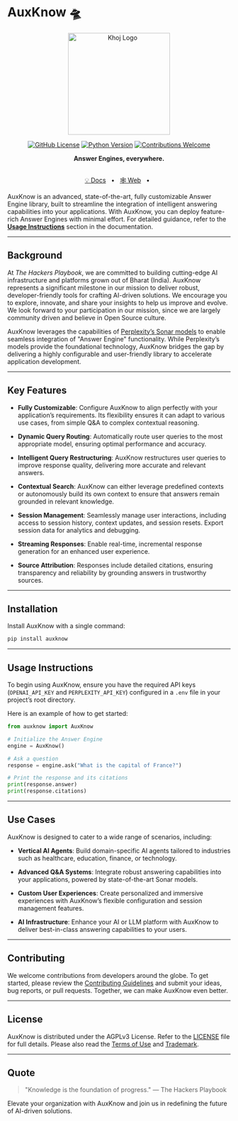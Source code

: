 # AuxKnow 🛸

<p align="center"><img src="https://i.ibb.co/8mX2Cqm/cover-art.png" width="230" alt="Khoj Logo"></p>

<div align="center">

[![GitHub License](https://img.shields.io/badge/license-AGPLv3-blue)](#license)
[![Python Version](https://img.shields.io/badge/python-3.8%2B-blue)](https://www.python.org/)
[![Contributions Welcome](https://img.shields.io/badge/contributions-welcome-brightgreen)](#contributors)

</div>

<div align="center">
<b>Answer Engines, everywhere.</b>
</div>

<br />

<div align="center">

[💡 Docs](https://the-hackers-playbook.gitbook.io/auxknow)
<span>&nbsp;&nbsp;•&nbsp;&nbsp;</span>
[🕸️ Web](https://auxknow.io)
<span>&nbsp;&nbsp;•&nbsp;&nbsp;</span>

</div>

AuxKnow is an advanced, state-of-the-art, fully customizable Answer Engine library, built to streamline the integration of intelligent answering capabilities into your applications. With AuxKnow, you can deploy feature-rich Answer Engines with minimal effort. For detailed guidance, refer to the [**Usage Instructions**](https://the-hackers-playbook.gitbook.io/auxknow/usage) section in the documentation.

---

## Background

At _The Hackers Playbook_, we are committed to building cutting-edge AI infrastructure and platforms grown out of Bharat (India). AuxKnow represents a significant milestone in our mission to deliver robust, developer-friendly tools for crafting AI-driven solutions. We encourage you to explore, innovate, and share your insights to help us improve and evolve. We look forward to your participation in our mission, since we are largely community driven and believe in Open Source culture.

AuxKnow leverages the capabilities of [Perplexity’s Sonar models](https://sonar.perplexity.ai/) to enable seamless integration of "Answer Engine" functionality. While Perplexity’s models provide the foundational technology, AuxKnow bridges the gap by delivering a highly configurable and user-friendly library to accelerate application development.

---

## Key Features

- **Fully Customizable**: Configure AuxKnow to align perfectly with your application’s requirements. Its flexibility ensures it can adapt to various use cases, from simple Q&A to complex contextual reasoning.

- **Dynamic Query Routing**: Automatically route user queries to the most appropriate model, ensuring optimal performance and accuracy.

- **Intelligent Query Restructuring**: AuxKnow restructures user queries to improve response quality, delivering more accurate and relevant answers.

- **Contextual Search**: AuxKnow can either leverage predefined contexts or autonomously build its own context to ensure that answers remain grounded in relevant knowledge.

- **Session Management**: Seamlessly manage user interactions, including access to session history, context updates, and session resets. Export session data for analytics and debugging.

- **Streaming Responses**: Enable real-time, incremental response generation for an enhanced user experience.

- **Source Attribution**: Responses include detailed citations, ensuring transparency and reliability by grounding answers in trustworthy sources.

---

## Installation

Install AuxKnow with a single command:

```bash
pip install auxknow
```

---

## Usage Instructions

To begin using AuxKnow, ensure you have the required API keys (`OPENAI_API_KEY` and `PERPLEXITY_API_KEY`) configured in a `.env` file in your project’s root directory.

Here is an example of how to get started:

```python
from auxknow import AuxKnow

# Initialize the Answer Engine
engine = AuxKnow()

# Ask a question
response = engine.ask("What is the capital of France?")

# Print the response and its citations
print(response.answer)
print(response.citations)
```

---

## Use Cases

AuxKnow is designed to cater to a wide range of scenarios, including:

- **Vertical AI Agents**: Build domain-specific AI agents tailored to industries such as healthcare, education, finance, or technology.

- **Advanced Q&A Systems**: Integrate robust answering capabilities into your applications, powered by state-of-the-art Sonar models.

- **Custom User Experiences**: Create personalized and immersive experiences with AuxKnow’s flexible configuration and session management features.

- **AI Infrastructure**: Enhance your AI or LLM platform with AuxKnow to deliver best-in-class answering capabilities to your users.

---

## Contributing

We welcome contributions from developers around the globe. To get started, please review the [Contributing Guidelines](https://the-hackers-playbook.gitbook.io/auxknow/contributions) and submit your ideas, bug reports, or pull requests. Together, we can make AuxKnow even better.

---

## License

AuxKnow is distributed under the AGPLv3 License. Refer to the [LICENSE](https://github.com/thehackersplaybook/auxknow/blob/main/LICENSE) file for full details. Please also read the [Terms of Use](https://the-hackers-playbook.gitbook.io/auxknow/terms-of-use) and [Trademark](https://github.com/thehackersplaybook/auxknow/blob/main/TRADEMARK.md).

---

## Quote

> "Knowledge is the foundation of progress." — The Hackers Playbook

Elevate your organization with AuxKnow and join us in redefining the future of AI-driven solutions.
